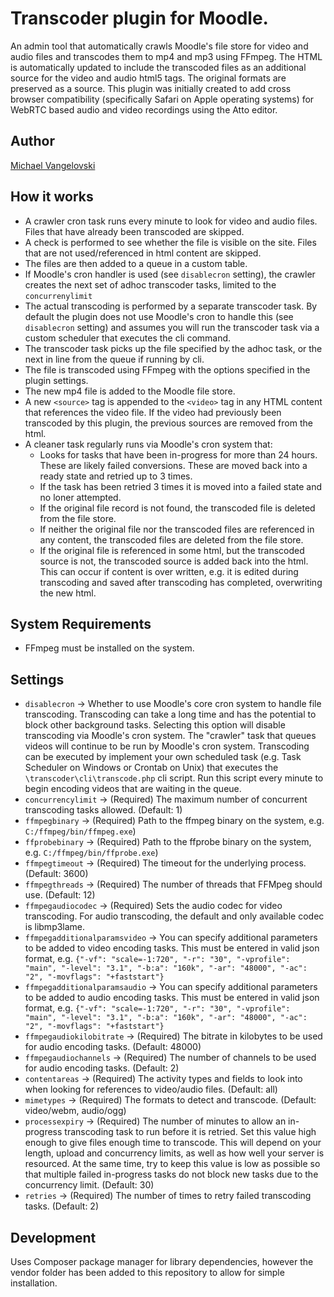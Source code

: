 # Transcoder plugin for Moodle.
An admin tool that automatically crawls Moodle's file store for video and audio files and transcodes them to mp4 and mp3 using FFmpeg. The HTML is automatically updated to include the transcoded files as an additional source for the video and audio html5 tags. The original formats are preserved as a source. This plugin was initially created to add cross browser compatibility (specifically Safari on Apple operating systems) for WebRTC based audio and video recordings using the Atto editor.

## Author
[Michael Vangelovski](https://github.com/michaelvangelovski/)

## How it works
 - A crawler cron task runs every minute to look for video and audio files. Files that have already been transcoded are skipped.
 - A check is performed to see whether the file is visible on the site. Files that are not used/referenced in html content are skipped.
 - The files are then added to a queue in a custom table.
 - If Moodle's cron handler is used (see `disablecron` setting), the crawler creates the next set of adhoc transcoder tasks, limited to the `concurrenylimit`
 - The actual transcoding is performed by a separate transcoder task. By default the plugin does not use Moodle's cron to handle this (see `disablecron` setting) and assumes you will run the transcoder task via a custom scheduler that executes the cli command.
 - The transcoder task picks up the file specified by the adhoc task, or the next in line from the queue if running by cli.
 - The file is transcoded using FFmpeg with the options specified in the plugin settings.
 - The new mp4 file is added to the Moodle file store.
 - A new `<source>` tag is appended to the `<video>` tag in any HTML content that references the video file. If the video had previously been transcoded by this plugin, the previous sources are removed from the html.
 - A cleaner task regularly runs via Moodle's cron system that:
   - Looks for tasks that have been in-progress for more than 24 hours. These are likely failed conversions. These are moved back into a ready state and retried up to 3 times.
   - If the task has been retried 3 times it is moved into a failed state and no loner attempted.
   - If the original file record is not found, the transcoded file is deleted from the file store.
   - If neither the original file nor the transcoded files are referenced in any content, the transcoded files are deleted from the file store.
   - If the original file is referenced in some html, but the transcoded source is not, the transcoded source is added back into the html. This can occur if content is over written, e.g. it is edited during transcoding and saved after transcoding has completed, overwriting the new html.

## System Requirements
 - FFmpeg must be installed on the system.

## Settings
 - `disablecron` → Whether to use Moodle's core cron system to handle file transcoding. Transcoding can take a long time and has the potential to block other background tasks. Selecting this option will disable transcoding via Moodle's cron system. The "crawler" task that queues videos will continue to be run by Moodle's cron system. Transcoding can be executed by implement your own scheduled task (e.g. Task Scheduler on Windows or Crontab on Unix) that executes the `\transcoder\cli\transcode.php` cli script. Run this script every minute to begin encoding videos that are waiting in the queue.
 - `concurrencylimit` → (Required) The maximum number of concurrent transcoding tasks allowed. (Default: 1)
 - `ffmpegbinary` → (Required) Path to the ffmpeg binary on the system, e.g. `C:/ffmpeg/bin/ffmpeg.exe`)
 - `ffprobebinary` → (Required) Path to the ffprobe binary on the system, e.g. `C:/ffmpeg/bin/ffprobe.exe`)
 - `ffmpegtimeout` → (Required) The timeout for the underlying process. (Default: 3600)
 - `ffmpegthreads` → (Required) The number of threads that FFMpeg should use. (Default: 12)
 - `ffmpegaudiocodec` → (Required) Sets the audio codec for video transcoding. For audio transcoding, the default and only available codec is libmp3lame.
 - `ffmpegadditionalparamsvideo` → You can specify additional parameters to be added to video encoding tasks. This must be entered in valid json format, e.g. `{"-vf": "scale=-1:720", "-r": "30", "-vprofile": "main", "-level": "3.1", "-b:a": "160k", "-ar": "48000", "-ac": "2", "-movflags": "+faststart"}`
 - `ffmpegadditionalparamsaudio` → You can specify additional parameters to be added to audio encoding tasks. This must be entered in valid json format, e.g. `{"-vf": "scale=-1:720", "-r": "30", "-vprofile": "main", "-level": "3.1", "-b:a": "160k", "-ar": "48000", "-ac": "2", "-movflags": "+faststart"}`
 - `ffmpegaudiokilobitrate` → (Required) The bitrate in kilobytes to be used for audio encoding tasks. (Default: 48000)
 - `ffmpegaudiochannels` → (Required) The number of channels to be used for audio encoding tasks. (Default: 2)
 - `contentareas` → (Required) The activity types and fields to look into when looking for references to video/audio files. (Default: all)
 - `mimetypes` → (Required) The formats to detect and transcode. (Default: video/webm, audio/ogg)
 - `processexpiry` → (Required) The number of minutes to allow an in-progress transcoding task to run before it is retried. Set this value high enough to give files enough time to transcode. This will depend on your length, upload and concurrency limits, as well as how well your server is resourced. At the same time, try to keep this value is low as possible so that multiple failed in-progress tasks do not block new tasks due to the concurrency limit. (Default: 30)
 - `retries` → (Required) The number of times to retry failed transcoding tasks. (Default: 2)

## Development
Uses Composer package manager for library dependencies, however the vendor folder has been added to this repository to allow for simple installation.
